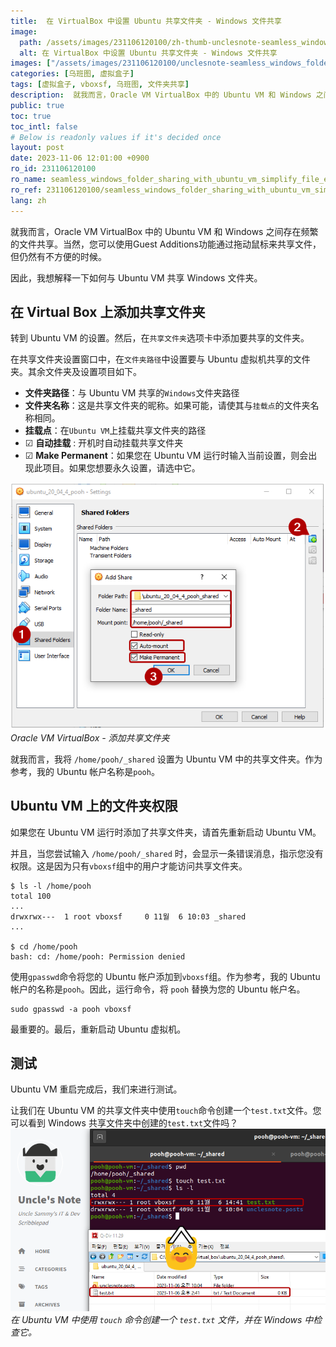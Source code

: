 ```yaml
---
title:  在 VirtualBox 中设置 Ubuntu 共享文件夹 - Windows 文件共享
image:
  path: /assets/images/231106120100/zh-thumb-unclesnote-seamless_windows_folder_sharing_with_ubuntu_vm_simplify_file_exchange.png
  alt: 在 VirtualBox 中设置 Ubuntu 共享文件夹 - Windows 文件共享
images: ["/assets/images/231106120100/unclesnote-seamless_windows_folder_sharing_with_ubuntu_vm_simplify_file_exchange-oracle_vm_virtualbox-add_shared_folder.png", "/assets/images/231106120100/unclesnote-seamless_windows_folder_sharing_with_ubuntu_vm_simplify_file_exchange-create_a_test.txt_file_using_the_touch_command_in_ubuntu_vm_and_check_it_in_windows.png"]
categories: [乌班图, 虚拟盒子]
tags: [虚拟盒子, vboxsf, 乌班图, 文件夹共享]
description:  就我而言，Oracle VM VirtualBox 中的 Ubuntu VM 和 Windows 之间存在频繁的文件共享。当然，您可以使用Guest Additions功能通过拖动鼠标来共享文件，但仍然有不方便的时候。因此，我想解释一下如何与 Ubuntu VM 共享 Windows 文件夹。
public: true
toc: true
toc_intl: false
# Below is readonly values if it's decided once
layout: post
date: 2023-11-06 12:01:00 +0900
ro_id: 231106120100
ro_name: seamless_windows_folder_sharing_with_ubuntu_vm_simplify_file_exchange
ro_ref: 231106120100/seamless_windows_folder_sharing_with_ubuntu_vm_simplify_file_exchange
lang: zh
---
```

就我而言，Oracle VM VirtualBox 中的 Ubuntu VM 和 Windows 之间存在频繁的文件共享。当然，您可以使用Guest Additions功能通过拖动鼠标来共享文件，但仍然有不方便的时候。  

因此，我想解释一下如何与 Ubuntu VM 共享 Windows 文件夹。  
## 在 Virtual Box 上添加共享文件夹
转到 Ubuntu VM 的设置。然后，在`共享文件夹`选项卡中添加要共享的文件夹。  

在共享文件夹设置窗口中，在`文件夹路径`中设置要与 Ubuntu 虚拟机共享的文件夹。其余文件夹及设置项目如下。  
- **文件夹路径**：与 Ubuntu VM 共享的`Windows`文件夹路径
- **文件夹名称**：这是共享文件夹的昵称。如果可能，请使其与`挂载点`的文件夹名称相同。
- **挂载点**：在`Ubuntu VM`上挂载共享文件夹的路径
- ☑ **自动挂载** : 开机时自动挂载共享文件夹
- ☑ **Make Permanent**：如果您在 Ubuntu VM 运行时输入当前设置，则会出现此项目。如果您想要永久设置，请选中它。

![Oracle VM VirtualBox - 添加共享文件夹](/assets/images/231106120100/unclesnote-seamless_windows_folder_sharing_with_ubuntu_vm_simplify_file_exchange-oracle_vm_virtualbox-add_shared_folder.png)
_Oracle VM VirtualBox - 添加共享文件夹_

就我而言，我将 `/home/pooh/_shared` 设置为 Ubuntu VM 中的共享文件夹。作为参考，我的 Ubuntu 帐户名称是`pooh`。  
## Ubuntu VM 上的文件夹权限
如果您在 Ubuntu VM 运行时添加了共享文件夹，请首先重新启动 Ubuntu VM。  

并且，当您尝试输入 `/home/pooh/_shared` 时，会显示一条错误消息，指示您没有权限。这是因为只有`vboxsf`组中的用户才能访问共享文件夹。  

```shell
$ ls -l /home/pooh
total 100
...
drwxrwx---  1 root vboxsf     0 11월  6 10:03 _shared
...

$ cd /home/pooh
bash: cd: /home/pooh: Permission denied

```
使用`gpasswd`命令将您的 Ubuntu 帐户添加到`vboxsf`组。作为参考，我的 Ubuntu 帐户的名称是`pooh`。因此，运行命令，将 `pooh` 替换为您的 Ubuntu 帐户名。  

```shell
sudo gpasswd -a pooh vboxsf
```
最重要的。最后，重新启动 Ubuntu 虚拟机。  
## 测试
Ubuntu VM 重启完成后，我们来进行测试。  

让我们在 Ubuntu VM 的共享文件夹中使用`touch`命令创建一个`test.txt`文件。您可以看到 Windows 共享文件夹中创建的`test.txt`文件吗？  
![在 Ubuntu VM 中使用 `touch` 命令创建一个 `test.txt` 文件，并在 Windows 中检查它。](/assets/images/231106120100/unclesnote-seamless_windows_folder_sharing_with_ubuntu_vm_simplify_file_exchange-create_a_test.txt_file_using_the_touch_command_in_ubuntu_vm_and_check_it_in_windows.png)
_在 Ubuntu VM 中使用 `touch` 命令创建一个 `test.txt` 文件，并在 Windows 中检查它。_

